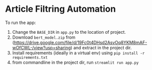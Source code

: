 # Article Filtring Automation
To run the app:

1. Change the `BASE_DIR` in `app.py` to the location of project.
2. Download `bert_model.zip` from (https://drive.google.com/file/d/19Fc0t4DHsd2AsvOq8YKM8mAF-wOfCWL-/view?usp=sharing) and extract in the project dir. 
3. Install requirements (ideally in a virtual env) using `pip install -r requirements.txt`
4. from commandline in the project dir, run `streamlit run app.py`